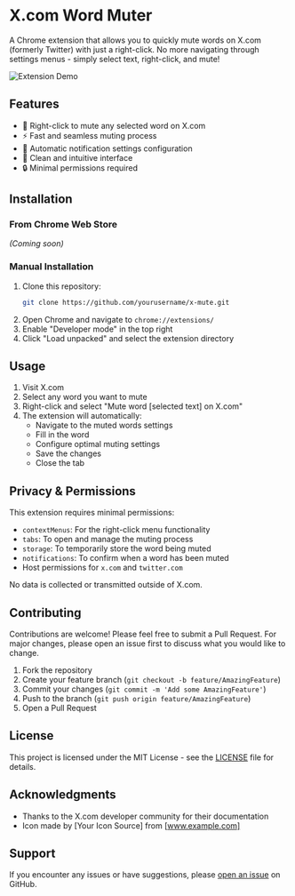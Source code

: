 # X.com Word Muter

A Chrome extension that allows you to quickly mute words on X.com (formerly Twitter) with just a right-click. No more navigating through settings menus - simply select text, right-click, and mute!

![Extension Demo](https://s4.gifyu.com/images/bpahU.gif)

## Features

- 🎯 Right-click to mute any selected word on X.com
- ⚡ Fast and seamless muting process
- 🔔 Automatic notification settings configuration
- 🎨 Clean and intuitive interface
- 🔒 Minimal permissions required

## Installation

### From Chrome Web Store
*(Coming soon)*

### Manual Installation
1. Clone this repository:
   ```bash
   git clone https://github.com/yourusername/x-mute.git
   ```
2. Open Chrome and navigate to `chrome://extensions/`
3. Enable "Developer mode" in the top right
4. Click "Load unpacked" and select the extension directory

## Usage

1. Visit X.com
2. Select any word you want to mute
3. Right-click and select "Mute word [selected text] on X.com"
4. The extension will automatically:
   - Navigate to the muted words settings
   - Fill in the word
   - Configure optimal muting settings
   - Save the changes
   - Close the tab

## Privacy & Permissions

This extension requires minimal permissions:
- `contextMenus`: For the right-click menu functionality
- `tabs`: To open and manage the muting process
- `storage`: To temporarily store the word being muted
- `notifications`: To confirm when a word has been muted
- Host permissions for `x.com` and `twitter.com`

No data is collected or transmitted outside of X.com.

## Contributing

Contributions are welcome! Please feel free to submit a Pull Request. For major changes, please open an issue first to discuss what you would like to change.

1. Fork the repository
2. Create your feature branch (`git checkout -b feature/AmazingFeature`)
3. Commit your changes (`git commit -m 'Add some AmazingFeature'`)
4. Push to the branch (`git push origin feature/AmazingFeature`)
5. Open a Pull Request

## License

This project is licensed under the MIT License - see the [LICENSE](LICENSE) file for details.

## Acknowledgments

- Thanks to the X.com developer community for their documentation
- Icon made by [Your Icon Source] from [www.example.com]

## Support

If you encounter any issues or have suggestions, please [open an issue](https://github.com/yourusername/x-mute/issues) on GitHub. 